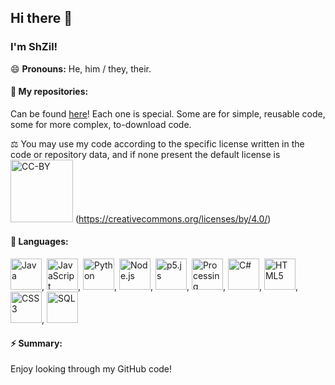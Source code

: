 ## Hi there 👋
### I'm ShZil!

😄 **Pronouns:** He, him / they, their.

#### 🔭 My repositories:
Can be found [here](https://github.com/ShZil?tab=repositories)!
Each one is special. Some are for simple, reusable code, some for more complex, to-download code.

⚖️ You may use my code according to the specific license written in the code or repository data, and if none present the default license is
<img src="https://mirrors.creativecommons.org/presskit/buttons/88x31/png/by.png" alt="CC-BY" width="100"> (https://creativecommons.org/licenses/by/4.0/)

#### 💬 Languages:
<img src="https://upload.wikimedia.org/wikipedia/en/3/30/Java_programming_language_logo.svg"
alt="Java"
height="50"/>,
<img src="https://miro.medium.com/max/720/1*LjR0UrFB2a__5h1DWqzstA.png"
alt="JavaScript"
height="50"/>,
<img src="https://camo.githubusercontent.com/91de473fa3f2f749a56effc3e64f1049d108251f/68747470733a2f2f75706c6f61642e77696b696d656469612e6f72672f77696b6970656469612f636f6d6d6f6e732f7468756d622f632f63332f507974686f6e2d6c6f676f2d6e6f746578742e7376672f37363870782d507974686f6e2d6c6f676f2d6e6f746578742e7376672e706e67" alt="Python" width="50"/>,
<img src="https://i.dlpng.com/static/png/511529_preview.png"
alt="Node.js"
height="50"/>,
<img src="https://miro.medium.com/max/300/1*h9G7gjWQeQVwqkbhHVvOQg.png"
alt="p5.js"
height="50"/>,
<img src="https://upload.wikimedia.org/wikipedia/commons/2/2e/Processing_3_logo.png"
alt="Processing"
height="50"/>,
<img src="https://pluralsight.imgix.net/paths/path-icons/csharp-e7b8fcd4ce.png"
alt="C#"
height="50"/>, <img src="https://upload.wikimedia.org/wikipedia/commons/thumb/6/61/HTML5_logo_and_wordmark.svg/1200px-HTML5_logo_and_wordmark.svg.png"
alt="HTML5"
height="50"/>, <img src="https://upload.wikimedia.org/wikipedia/commons/thumb/d/d5/CSS3_logo_and_wordmark.svg/1200px-CSS3_logo_and_wordmark.svg.png"
alt="CSS3"
height="50"/>, <img src="https://cloudblogs.microsoft.com/uploads/prod/sites/32/2020/05/SQL.png"
alt="SQL"
height="50"/>

#### ⚡ Summary:
Enjoy looking through my GitHub code!
